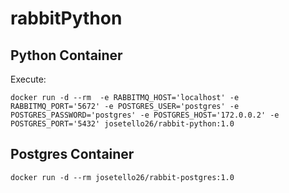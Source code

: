 # rabbitPython
## Python Container
Execute: 
```
docker run -d --rm  -e RABBITMQ_HOST='localhost' -e RABBITMQ_PORT='5672' -e POSTGRES_USER='postgres' -e POSTGRES_PASSWORD='postgres' -e POSTGRES_HOST='172.0.0.2' -e POSTGRES_PORT='5432' josetello26/rabbit-python:1.0
```
## Postgres Container
```
docker run -d --rm josetello26/rabbit-postgres:1.0
```
